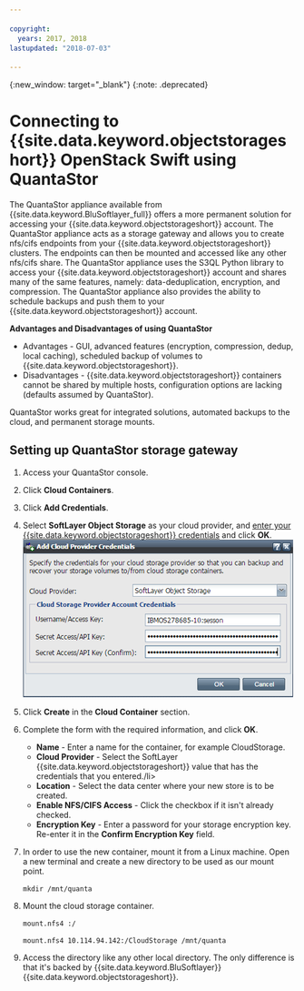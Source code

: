 ```yaml
---

copyright:
  years: 2017, 2018
lastupdated: "2018-07-03"

---
```

{:new_window: target="_blank"}
{:note: .deprecated}


# Connecting to {{site.data.keyword.objectstorageshort}} OpenStack Swift using QuantaStor 

The QuantaStor appliance available from {{site.data.keyword.BluSoftlayer_full}} offers a more permanent solution for accessing your {{site.data.keyword.objectstorageshort}} account. The QuantaStor appliance acts as a storage gateway and allows you to create nfs/cifs endpoints from your {{site.data.keyword.objectstorageshort}} clusters. The endpoints can then be mounted and accessed like any other nfs/cifs share. The QuantaStor appliance uses the S3QL Python library to access your {{site.data.keyword.objectstorageshort}} account and shares many of the same features, namely: data-deduplication, encryption, and compression. The QuantaStor appliance also provides the ability to schedule backups and push them to your {{site.data.keyword.objectstorageshort}} account.

**Advantages and Disadvantages of using QuantaStor**
- Advantages - GUI, advanced features (encryption, compression, dedup, local caching), scheduled backup of volumes to {{site.data.keyword.objectstorageshort}}.
- Disadvantages - {{site.data.keyword.objectstorageshort}} containers cannot be shared by multiple hosts, configuration options are lacking (defaults assumed by QuantaStor).

QuantaStor works great for integrated solutions, automated backups to the cloud, and permanent storage mounts.
	

## Setting up QuantaStor storage gateway

1. Access your QuantaStor console.
2. Click **Cloud Containers**.
3. Click **Add Credentials**.
4. Select **SoftLayer Object Storage** as your cloud provider, and [enter your {{site.data.keyword.objectstorageshort}} credentials](access-object-storage-screen.html) and click **OK**.
       ![Add Cloud Provider Credentials](/images/AddCloudProviderCredentials.png)
5. Click **Create** in the **Cloud Container** section.
6. Complete the form with the required information, and click **OK**.
   - **Name** - Enter a name for the container, for example CloudStorage.
   - **Cloud Provider** - Select the SoftLayer {{site.data.keyword.objectstorageshort}} value that has the credentials that you entered./li>
   - **Location** - Select the data center where your new store is to be created.
   - **Enable NFS/CIFS Access** - Click the checkbox if it isn't already checked.
   - **Encryption Key** - Enter a password for your storage encryption key. Re-enter it in the **Confirm Encryption Key** field.
7. In order to use the new container, mount it from a Linux machine. Open a new terminal and create a new directory to be used as our mount point.
   ```
   mkdir /mnt/quanta
   ```
   
8. Mount the cloud storage container.<br/>
   ```
   mount.nfs4 :/
   ``` 
   
   ```
   mount.nfs4 10.114.94.142:/CloudStorage /mnt/quanta
   ```
   
9. Access the directory like any other local directory. The only difference is that it's backed by {{site.data.keyword.BluSoftlayer}} {{site.data.keyword.objectstorageshort}}.
